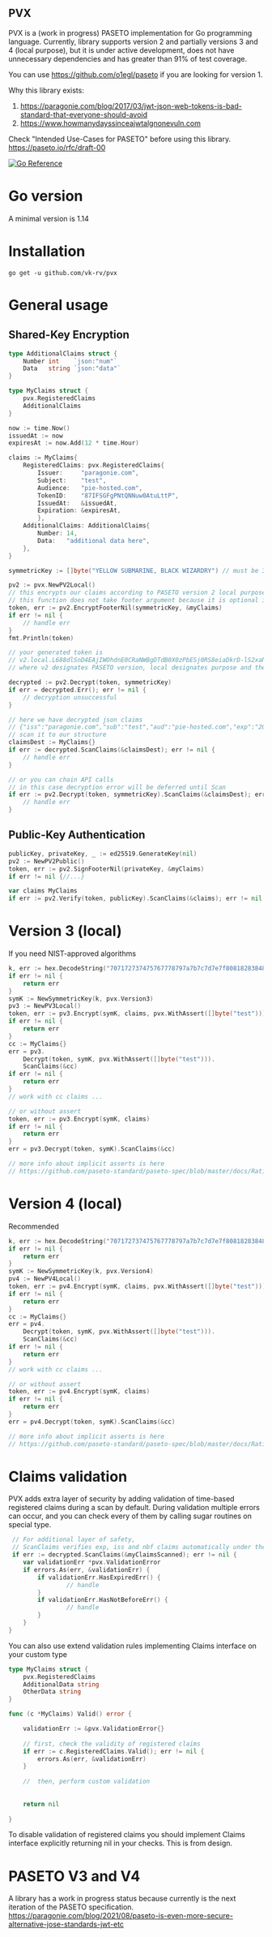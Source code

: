 ## PVX

PVX is a (work in progress) PASETO implementation for Go programming language.
Currently, library supports version 2 and partially versions 3 and 4 (local purpose), but it is under active development, does not have unnecessary dependencies and has greater than 91% of test coverage.

You can use https://github.com/o1egl/paseto if you are looking for version 1. 

Why this library exists:
1. https://paragonie.com/blog/2017/03/jwt-json-web-tokens-is-bad-standard-that-everyone-should-avoid 
2. https://www.howmanydayssinceajwtalgnonevuln.com

Check "Intended Use-Cases for PASETO" before using this library. 
https://paseto.io/rfc/draft-00 

[![Go Reference](https://pkg.go.dev/badge/github.com/vk-rv/pvx.svg)](https://pkg.go.dev/github.com/vk-rv/pvx)

# Go version
A minimal version is 1.14

# Installation 
```
go get -u github.com/vk-rv/pvx
```

# General usage

## Shared-Key Encryption
```go
type AdditionalClaims struct {
    Number int    `json:"num"`
    Data   string `json:"data"`
}

type MyClaims struct {
    pvx.RegisteredClaims
    AdditionalClaims
}

now := time.Now()
issuedAt := now
expiresAt := now.Add(12 * time.Hour)

claims := MyClaims{
    RegisteredClaims: pvx.RegisteredClaims{
        Issuer:     "paragonie.com", 
        Subject:    "test",
        Audience:   "pie-hosted.com",
        TokenID:    "87IFSGFgPNtQNNuw0AtuLttP",
        IssuedAt:   &issuedAt,
        Expiration: &expiresAt,
		}, 
    AdditionalClaims: AdditionalClaims{
        Number: 14, 
        Data:   "additional data here",
    },
}

symmetricKey := []byte("YELLOW SUBMARINE, BLACK WIZARDRY") // must be 32 bytes

pv2 := pvx.NewPV2Local()
// this encrypts our claims according to PASETO version 2 local purpose algorithm
// this function does not take footer argument because it is optional in PASETO
token, err := pv2.EncryptFooterNil(symmetricKey, &myClaims)
if err != nil { 
    // handle err
}
fmt.Println(token)

// your generated token is
// v2.local.L688dlSnD4EAjIWOhdnE0CRaNWBgDTdB0X0zPbESj0RS8eiaDkrD-lS2xaNMskbOK0rQyTtZCzkHEZB6sj7sGyjLUtI2TyCUFZim8LLK6TIRRN-yzgc6MQYYWtHPCrHgMnhX50yqhpvH0zA2zgwsLOfYpUrT_YrIaOKZRNg7PC7wH9sSOp7Prz2lM8-Xq2Jdc6bO6i_JBROh0l_jhnAoeQZn6OGjnWGKW5BDmBPmxNL80s87YLNOLYU-2IG7Y0FflKeYOqwIWSlEJaCZbA63D39K7rDppec6IXC_uYeFWrCaqGidqImhSVrTcscxI62aHHj5ohxtk_I6lrZHQQ
// where v2 designates PASETO version, local designates purpose and the last part is base64-encoded ciphertext among with nonce, so that nobody can't decrypt it without your key

decrypted := pv2.Decrypt(token, symmetricKey)
if err = decrypted.Err(); err != nil {
    // decryption unsuccessful
}

// here we have decrypted json claims
// {"iss":"paragonie.com","sub":"test","aud":"pie-hosted.com","exp":"2021-01-12T18:35:17.73122+03:00","iat":"2021-01-12T17:35:17.73122+03:00","jti":"87IFSGFgPNtQNNuw0AtuLttP","num":14,"data":"additional data here"}
// scan it to our structure
claimsDest := MyClaims{}
if err := decrypted.ScanClaims(&claimsDest); err != nil {
    // handle err
}

// or you can chain API calls
// in this case decryption error will be deferred until Scan
if err := pv2.Decrypt(token, symmetricKey).ScanClaims(&claimsDest); err != nil {
    // handle err 	
}
```

## Public-Key Authentication
```go
publicKey, privateKey, _ := ed25519.GenerateKey(nil)
pv2 := NewPV2Public()
token, err := pv2.SignFooterNil(privateKey, &myClaims)
if err != nil {//...}

var claims MyClaims 
if err := pv2.Verify(token, publicKey).ScanClaims(&claims); err != nil {//...}


```

# Version 3 (local)
If you need NIST-approved algorithms
```go
k, err := hex.DecodeString("707172737475767778797a7b7c7d7e7f808182838485868788898a8b8c8d8e8f")
if err != nil {
    return err 
}
symK := NewSymmetricKey(k, pvx.Version3)
pv3 := NewPV3Local()
token, err := pv3.Encrypt(symK, claims, pvx.WithAssert([]byte("test")))
if err != nil {
	return err
}
cc := MyClaims{}
err = pv3.
    Decrypt(token, symK, pvx.WithAssert([]byte("test"))).
    ScanClaims(&cc)
if err != nil {
    return err 
}
// work with cc claims ...

// or without assert
token, err := pv3.Encrypt(symK, claims)
if err != nil {
	return err
}
err = pv3.Decrypt(token, symK).ScanClaims(&cc)

// more info about implicit asserts is here
// https://github.com/paseto-standard/paseto-spec/blob/master/docs/Rationale-V3-V4.md#implicit-assertions-feature

```

# Version 4 (local)
Recommended
```go
k, err := hex.DecodeString("707172737475767778797a7b7c7d7e7f808182838485868788898a8b8c8d8e8f")
if err != nil {
    return err 
}
symK := NewSymmetricKey(k, pvx.Version4)
pv4 := NewPV4Local()
token, err := pv4.Encrypt(symK, claims, pvx.WithAssert([]byte("test")))
if err != nil {
	return err
}
cc := MyClaims{}
err = pv4.
    Decrypt(token, symK, pvx.WithAssert([]byte("test"))).
    ScanClaims(&cc)
if err != nil {
    return err 
}
// work with cc claims ...

// or without assert
token, err := pv4.Encrypt(symK, claims)
if err != nil {
	return err
}
err = pv4.Decrypt(token, symK).ScanClaims(&cc)

// more info about implicit asserts is here
// https://github.com/paseto-standard/paseto-spec/blob/master/docs/Rationale-V3-V4.md#implicit-assertions-feature

```

# Claims validation 
PVX adds extra layer of security by adding validation of time-based registered claims during a scan by default.
During validation multiple errors can occur, and you can check every of them by calling sugar routines on special type.
```go
 // For additional layer of safety, 
 // ScanClaims verifies exp, iss and nbf claims automatically under the hood and you can check whether validation error occurred or not 
 if err := decrypted.ScanClaims(&myClaimsScanned); err != nil {
    var validationErr *pvx.ValidationError
    if errors.As(err, &validationErr) {
        if validationErr.HasExpiredErr() { 
                // handle 
		}
		if validationErr.HasNotBeforeErr() { 
                // handle 
		}
	}
}
```

You can also use extend validation rules implementing Claims interface on your custom type
```go
type MyClaims struct {
	pvx.RegisteredClaims
	AdditionalData string
	OtherData string 
} 

func (c *MyClaims) Valid() error {

	validationErr := &pvx.ValidationError{}
	
	// first, check the validity of registered claims
	if err := c.RegisteredClaims.Valid(); err != nil {
		errors.As(err, &validationErr)
	}
	
	//  then, perform custom validation
	
	
	return nil 
	
}

```

To disable validation of registered claims you should implement Claims interface explicitly returning nil in your checks.
This is from design. 

# PASETO V3 and V4
A library has a work in progress status because currently is the next iteration of the PASETO specification.
https://paragonie.com/blog/2021/08/paseto-is-even-more-secure-alternative-jose-standards-jwt-etc
